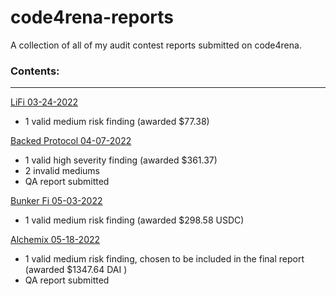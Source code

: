 # code4rena-reports

A collection of all of my audit contest reports submitted on code4rena.

### Contents:

---

[LiFi 03-24-2022](/reports/Lifi.md)

- 1 valid medium risk finding (awarded $77.38)

[Backed Protocol 04-07-2022](/reports/Backed.md)

- 1 valid high severity finding (awarded $361.37)
- 2 invalid mediums
- QA report submitted

[Bunker Fi 05-03-2022](/reports/Bunker.fi.md)

- 1 valid medium risk finding (awarded $298.58 USDC)

[Alchemix 05-18-2022](/reports/Alchemix.md)

- 1 valid medium risk finding, chosen to be included in the final report (awarded $1347.64 DAI )
- QA report submitted
